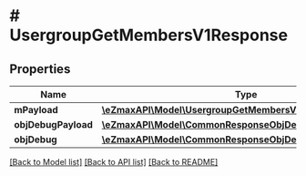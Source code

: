 # # UsergroupGetMembersV1Response

## Properties

Name | Type | Description | Notes
------------ | ------------- | ------------- | -------------
**mPayload** | [**\eZmaxAPI\Model\UsergroupGetMembersV1ResponseMPayload**](UsergroupGetMembersV1ResponseMPayload.md) |  |
**objDebugPayload** | [**\eZmaxAPI\Model\CommonResponseObjDebugPayload**](CommonResponseObjDebugPayload.md) |  | [optional]
**objDebug** | [**\eZmaxAPI\Model\CommonResponseObjDebug**](CommonResponseObjDebug.md) |  | [optional]

[[Back to Model list]](../../README.md#models) [[Back to API list]](../../README.md#endpoints) [[Back to README]](../../README.md)
